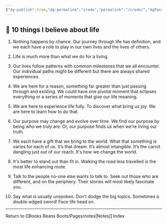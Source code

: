 ```yaml
---
{"dg-publish":true,"dg-permalink":"credo","permalink":"/credo/","dgPassFrontmatter":true}
---
```



## 🌿 10 things I believe about life

1. Nothing happens by chance. Our journey through life has definition, and we each have a role to play in our own lives and the lives of others.

2. Life is much more than what we do for a living.

3. Our lives follow patterns with common milestones that we all encounter. Our individual paths might be different but there are always shared experiences.

4. We are here for a reason, something far greater than just passing through and existing. We could have one pivotal moment that eclipses everything or a series of moments that give our life meaning.

5. We are here to experience life fully. To discover what bring us joy. We are here to learn how to do that.

6. Our purpose may change and evolve over time. We find our purpose by being who we truly are. Or, our purpose finds us when we're living our truth.

7. We each have a gift that we bring to the world. What that something is varies for each of us. It’s that dream. It’s almost intangible. It’s the carrot dangling just out of our reach. It's how we change the world.

8. It's better to stand out than fit in. Walking the road less travelled is the most life enhancing route.

9. Talk to the people no-one else wants to talk to. Seek out those who are different, and on the periphery. Their stories will most likely fascinate you.

10. Say what is usually unspoken. Don't dodge the big topics. Sometimes a double-edged sword! Face life head on.

---

Return to [[Books Beans Boots/Pages/notes\|Notes]] Index